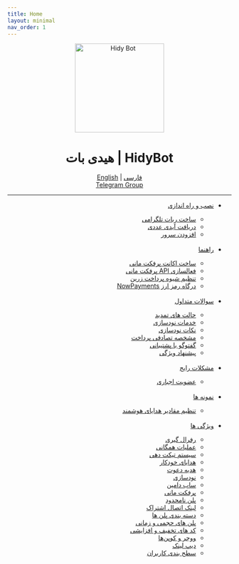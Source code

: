 ```yaml
---
title: Home
layout: minimal
nav_order: 1
---
```


<head>
    <meta charset="utf-8">
    <link rel="stylesheet" href="https://b3h1z.github.io/HidyBot-Docs/assets/css/style.css">
    <link rel="icon" href="https://b3h1z.github.io/HidyBot-Docs/favicon.ico" type="image/x-icon">
</head>


<p align="center">
  <a href="https://b3h1z.github.io/HidyBot-Docs/"  rel="noopener noreferrer">
    <img width="200" height="200" src="https://b3h1z.github.io/HidyBot-Docs/assets/images/hidybot.png" alt="Hidy Bot">
  </a>
</p>
<h1 style="text-align: center;">
هیدی بات | HidyBot
</h1>
<p align="center">
  <a href="https://b3h1z.github.io/HidyBot-Docs/docs/en/home.html" >English</a> |
  <a href="https://b3h1z.github.io/HidyBot-Docs/">فارسی</a>
<br>
  <a href="https://t.me/HidyBotGroup">Telegram Group</a>
</p>

***

<div dir="rtl">
<ul>
  <li><a href="https://b3h1z.github.io/HidyBot-Docs/docs/fa/installation/install.html" >نصب و راه اندازی</a></li>
  <ul>
    <li><a href="https://b3h1z.github.io/HidyBot-Docs/docs/fa/installation/create-bot.html" >ساخت ربات تلگرامی</a></li>
    <li><a href="https://b3h1z.github.io/HidyBot-Docs/docs/fa/installation/numberic-id.html" >دریافت آیدی عددی</a></li>
    <li><a href="https://b3h1z.github.io/HidyBot-Docs/docs/fa/installation/add-server.html" >افزودن سرور</a></li>
  </ul>
<br>
  <li><a href="">راهنما</a></li>
  <ul>
    <li><a href="https://b3h1z.github.io/HidyBot-Docs/docs/fa/guide/perfectmoney_create_account.html" >ساخت اکانت پرفکت مانی</a></li>
    <li><a href="https://b3h1z.github.io/HidyBot-Docs/docs/fa/guide/perfectmoney_enable_api.html" >فعالسازی API پرفکت مانی</a></li>
    <li><a href="https://b3h1z.github.io/HidyBot-Docs/docs/fa/guide/zarin_add_product.html" >تنظیم شیوه پرداخت زرین</a></li>
    <li><a href="https://b3h1z.github.io/HidyBot-Docs/docs/fa/guide/nowpayments_setup_api.html" >درگاه رمز ارز NowPayments</a></li>
  </ul>
<br>
  <li><a href="">سوالات متداول</a></li>
  <ul>
    <li><a href="https://b3h1z.github.io/HidyBot-Docs/docs/fa/faq/renewal_types.html" >حالت های تمدید</a></li>
    <li><a href="https://b3h1z.github.io/HidyBot-Docs/docs/fa/faq/nodes_extra_service.html" >خدمات نودسازی</a></li>
    <li><a href="https://b3h1z.github.io/HidyBot-Docs/docs/fa/faq/node-server_tips.html" >نکات نودسازی</a></li>
    <li><a href="https://b3h1z.github.io/HidyBot-Docs/docs/fa/faq/random_payment_identifier.html" >مشخصه تصادفی پرداخت</a></li>
    <li><a href="https://b3h1z.github.io/HidyBot-Docs/docs/fa/faq/customer-support-tips.html" >گفتوگو با پشتیبانی</a></li>
    <li><a href="https://b3h1z.github.io/HidyBot-Docs/docs/fa/faq/offer_features.html" >پیشنهاد ویژگی</a></li>
  </ul>
<br>
  <li><a href="">مشکلات رایج</a></li>
  <ul>
    <li><a href="https://b3h1z.github.io/HidyBot-Docs/docs/fa/common-issues/force_join.html" >عضویت اجباری</a></li>
  </ul>
<br>
  <li><a href="">نمونه ها</a></li>
  <ul>
    <li><a href="https://b3h1z.github.io/HidyBot-Docs/docs/fa/examples/automatic_rewards.html" >تنظیم مقادیر هدایای هوشمند</a></li>
  </ul>
<br>
  <li><a href="">ویژگی ها</a></li>
  <ul>
    <li><a href="https://b3h1z.github.io/HidyBot-Docs/docs/fa/features/referral_link.html" >رفرال گیری</a></li>
    <li><a href="https://b3h1z.github.io/HidyBot-Docs/docs/fa/features/bulk_user_actions.html" >عملیات همگانی</a></li>
    <li><a href="https://b3h1z.github.io/HidyBot-Docs/docs/fa/features/advanced_ticketing.html" >سیستم تیکت دهی</a></li>
    <li><a href="https://b3h1z.github.io/HidyBot-Docs/docs/fa/features/automatic_rewards.html" >هدایای خودکار</a></li>
    <li><a href="https://b3h1z.github.io/HidyBot-Docs/docs/fa/features/invite_gift.html" >هدیه دعوت</a></li>
    <li><a href="https://b3h1z.github.io/HidyBot-Docs/docs/fa/features/multi-server_nodes.html" >نودسازی</a></li>
    <li><a href="https://b3h1z.github.io/HidyBot-Docs/docs/fa/features/subdomain_support.html" >ساب دامین</a></li>
    <li><a href="https://b3h1z.github.io/HidyBot-Docs/docs/fa/features/perfect_money_voucher.html" >پرفکت مانی</a></li>
    <li><a href="https://b3h1z.github.io/HidyBot-Docs/docs/fa/features/unlimited_volume_plans.html" >پلن نامحدود</a></li>
    <li><a href="https://b3h1z.github.io/HidyBot-Docs/docs/fa/features/link_subscription.html" >لینک اتصال اشتراک</a></li>
    <li><a href="https://b3h1z.github.io/HidyBot-Docs/docs/fa/features/categorize_plans.html" >دسته بندی پلن ها</a></li>
    <li><a href="https://b3h1z.github.io/HidyBot-Docs/docs/fa/features/time_size_based_plans.html" >پلن های حجمی و زمانی</a></li>
    <li><a href="https://b3h1z.github.io/HidyBot-Docs/docs/fa/features/discount_and_top-up_codes.html" >کد های تخفیف و افزایشی</a></li>
    <li><a href="https://b3h1z.github.io/HidyBot-Docs/docs/fa/features/vouchers_and_coupons.html" >ووچر و کوپن‌ها</a></li>
    <li><a href="https://b3h1z.github.io/HidyBot-Docs/docs/fa/features/deep_link.html" >دیپ لینک</a></li>
    <li><a href="https://b3h1z.github.io/HidyBot-Docs/docs/fa/features/user_leveling.html" >سطح بندی کاربران</a></li>
  </ul>
</ul>
</div>